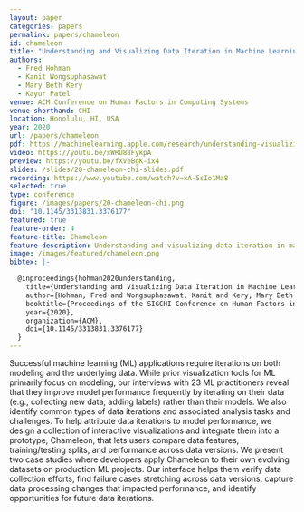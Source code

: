 ```yaml
---
layout: paper
categories: papers
permalink: papers/chameleon
id: chameleon
title: "Understanding and Visualizing Data Iteration in Machine Learning"
authors: 
  - Fred Hohman
  - Kanit Wongsuphasawat
  - Mary Beth Kery
  - Kayur Patel
venue: ACM Conference on Human Factors in Computing Systems
venue-shorthand: CHI
location: Honolulu, HI, USA
year: 2020
url: /papers/chameleon
pdf: https://machinelearning.apple.com/research/understanding-visualizing-data-iteration-machine-learning
video: https://youtu.be/xWRU88FykpA
preview: https://youtu.be/fXVeBgK-ix4
slides: /slides/20-chameleon-chi-slides.pdf
recording: https://www.youtube.com/watch?v=xA-5sIo1Ma8
selected: true
type: conference
figure: /images/papers/20-chameleon-chi.png
doi: "10.1145/3313831.3376177"
featured: true
feature-order: 4
feature-title: Chameleon
feature-description: Understanding and visualizing data iteration in machine learning
image: /images/featured/chameleon.png
bibtex: |-

  @inproceedings{hohman2020understanding,
    title={Understanding and Visualizing Data Iteration in Machine Learning},
    author={Hohman, Fred and Wongsuphasawat, Kanit and Kery, Mary Beth and Patel, Kayur},
    booktitle={Proceedings of the SIGCHI Conference on Human Factors in Computing Systems},
    year={2020},
    organization={ACM},
    doi={10.1145/3313831.3376177}
  }
---
```


Successful machine learning (ML) applications require iterations on both modeling and the underlying data.
While prior visualization tools for ML primarily focus on modeling, our interviews with 23 ML practitioners reveal that they improve model performance frequently by iterating on their data (e.g., collecting new data, adding labels) rather than their models.
We also identify common types of data iterations and associated analysis tasks and challenges.
To help attribute data iterations to model performance, we design a collection of interactive visualizations and integrate them into a prototype, Chameleon, that lets users compare data features, training/testing splits, and performance across data versions.
We present two case studies where developers apply Chameleon to their own evolving datasets on production ML projects.
Our interface helps them verify data collection efforts, find failure cases stretching across data versions, capture data processing changes that impacted performance, and identify opportunities for future data iterations.